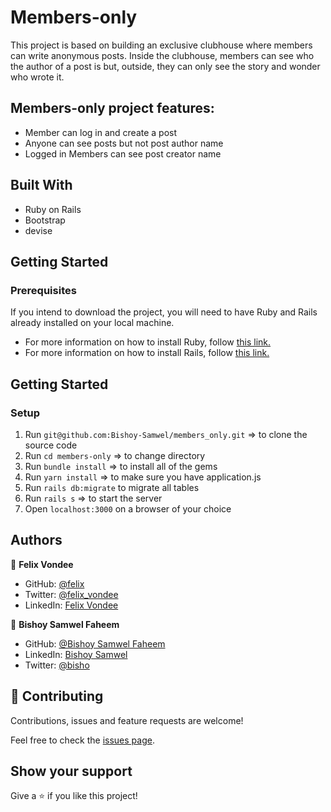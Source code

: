 
# Members-only

This project is based on building an exclusive clubhouse where members can write anonymous posts. Inside the clubhouse, members can see who the author of a post is but, outside, they can only see the story and wonder who wrote it.

## Members-only project features:

- Member can log in and create a post
- Anyone can see posts but not post author name
- Logged in Members can see post creator name

## Built With

- Ruby on Rails
- Bootstrap
- devise

## Getting Started

### Prerequisites

If you intend to download the project, you will need to have Ruby and Rails already installed on your local machine.

- For more information on how to install Ruby, follow [this link.](https://www.ruby-lang.org/en/downloads/)
- For more information on how to install Rails, follow [this link.](https://guides.rubyonrails.org/getting_started.html/)

## Getting Started

### Setup

1. Run `git@github.com:Bishoy-Samwel/members_only.git` => to clone the source code
2. Run `cd members-only` => to change directory
3. Run `bundle install` => to install all of the gems
4. Run `yarn install` => to make sure you have application.js
5. Run `rails db:migrate` to migrate all tables
6. Run `rails s` => to start the server
7. Open `localhost:3000` on a browser of your choice

## Authors

👤 **Felix Vondee**

- GitHub: [@felix](https://github.com/felix-vondee)
- Twitter: [@felix_vondee](https://twitter.com/felix_vondee)
- LinkedIn: [Felix Vondee](https://www.linkedin.com/in/felix-vondee)

👤 **Bishoy Samwel Faheem**

- GitHub: [@Bishoy Samwel Faheem](https://github.com/Bishoy-Samwel)
- LinkedIn: [Bishoy Samwel](https://www.linkedin.com/in/bishoy-samwuel-ss/)
- Twitter: [@bisho](https://twitter.com/BishoFaheem15)

## 🤝 Contributing

Contributions, issues and feature requests are welcome!

Feel free to check the [issues page](https://github.com/Greg0109/Members-Only/issues).

## Show your support

Give a ⭐️ if you like this project!
